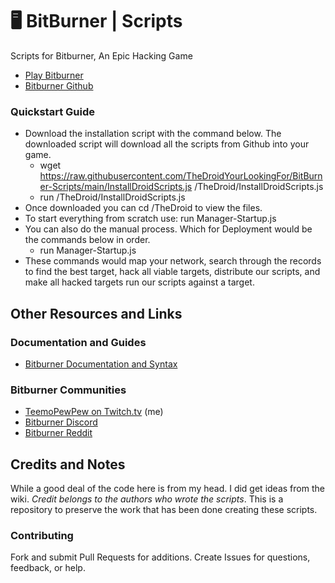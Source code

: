 # 🖥  BitBurner | Scripts

Scripts for Bitburner, An Epic Hacking Game

* [Play Bitburner](https://danielyxie.github.io/bitburner/)
* [Bitburner Github](https://github.com/danielyxie/bitburner)

### Quickstart Guide

* Download the installation script with the command below. The downloaded script will download all the scripts from Github into your game.
  * wget https://raw.githubusercontent.com/TheDroidYourLookingFor/BitBurner-Scripts/main/InstallDroidScripts.js /TheDroid/InstallDroidScripts.js
  * run /TheDroid/InstallDroidScripts.js
* Once downloaded you can cd /TheDroid to view the files.
* To start everything from scratch use: run Manager-Startup.js
* You can also do the manual process. Which for Deployment would be the commands below in order.
  * run Manager-Startup.js
* These commands would map your network, search through the records to find the best target, hack all viable targets, distribute our scripts, and make all hacked targets run our scripts against a target.

## Other Resources and Links

### Documentation and Guides

* [Bitburner Documentation and Syntax](https://github.com/danielyxie/bitburner/blob/dev/markdown/bitburner.ns.md)

### Bitburner Communities

* [TeemoPewPew on Twitch.tv](https://www.twitch.tv/teemopewpew) (me)
* [Bitburner Discord](https://discord.gg/vB4uHDy)
* [Bitburner Reddit](https://old.reddit.com/r/Bitburner/)

## Credits and Notes

While a good deal of the code here is from my head. I did get ideas from the wiki.
*Credit belongs to the authors who wrote the scripts*.
This is a repository to preserve the work that has been done
creating these scripts.

### Contributing

Fork and submit Pull Requests for additions. Create Issues
for questions, feedback, or help.
